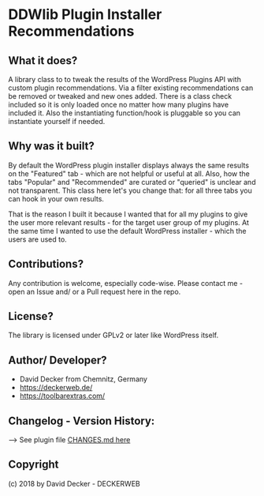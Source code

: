 # DDWlib Plugin Installer Recommendations

## What it does?

A library class to to tweak the results of the WordPress Plugins API with custom plugin recommendations. Via a filter existing recommendations can be removed or tweaked and new ones added. There is a class check included so it is only loaded once no matter how many plugins have included it. Also the instantiating function/hook is pluggable so you can instantiate yourself if needed.


## Why was it built?

By default the WordPress plugin installer displays always the same results on the "Featured" tab - which are not helpful or useful at all. Also, how the tabs "Popular" and "Recommended" are curated or "queried" is unclear and not transparent. This class here let's you change that: for all three tabs you can hook in your own results.

That is the reason I built it because I wanted that for all my plugins to give the user more relevant results - for the target user group of my plugins. At the same time I wanted to use the default WordPress installer - which the users are used to.


## Contributions?

Any contribution is welcome, especially code-wise. Please contact me - open an Issue and/ or a Pull request here in the repo.


## License?

The library is licensed under GPLv2 or later like WordPress itself.


## Author/ Developer?

* David Decker from Chemnitz, Germany
* https://deckerweb.de/
* https://toolbarextras.com/


## Changelog - Version History:

--> See plugin file [CHANGES.md here](https://github.com/deckerweb/ddwlib-plugin-installer-recommendations/blob/master/CHANGES.md)


## Copyright

(c) 2018 by David Decker - DECKERWEB